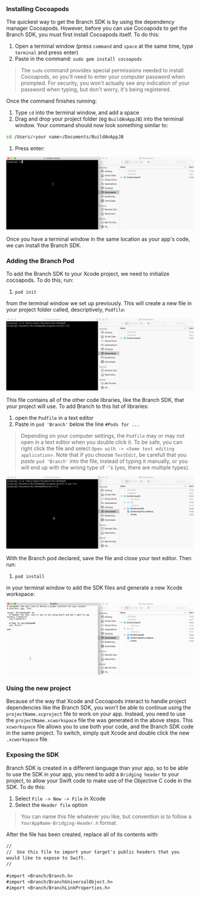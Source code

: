 ### Installing Cocoapods

The quickest way to get the Branch SDK is by using the dependency manager Cocoapods. However, before you can use Cocoapods to get the Branch SDK, you must first install Cocoapods itself. To do this:

1. Open a terminal window (press `command` and `space` at the same time, type `terminal` and press enter)
1. Paste in the command: `sudo gem install cocoapods`

> The `sudo` command provides special permissions needed to install Cocoapods, so you'll need to enter your computer password when prompted. For security, you won't actually see any indication of your password when typing, but don't worry, it's being registered.

Once the command finishes running:

1. Type `cd` into the terminal window, and add a space
1. Drag and drop your project folder (eg `BuildAnAppJB`) into the terminal window. Your command should now look something similar to:
```sh
cd /Users/<your name>/Documents/BuildAnAppJB
```
1. Press enter:

  ![image](/cd_gif.gif)

Once you have a terminal window in the same location as your app's code, we can install the Branch SDK.

### Adding the Branch Pod

To add the Branch SDK to your Xcode project, we need to initialize cocoapods. To do this, run:

 1. `pod init`

 from the terminal window we set up previously. This will create a new file in your project folder called, descriptively, `Podfile`:

  ![image](/pod_init.gif)

This file contains all of the other code libraries, like the Branch SDK, that your project will use. To add Branch to this list of libraries:

 1. open the `Podfile` in a text editor
 1. Paste in `pod 'Branch'` below the line `#Pods for ...`

> Depending on your computer settings, the `Podfile` may or may not open in a text editor when you double click it.
> To be safe, you can right click the file and select `Open with -> <Some text editing application>`.
> Note that if you choose `TextEdit`, be carefull that you *paste* `pod 'Branch'` into the file, instead of typing it manually, or you will end up with the wrong type of `'`'s (yes, there are multiple types).

  ![image](/pod_config.gif)


With the Branch pod declared, save the file and close your text editor. Then run:


1. `pod install`

in your terminal window to add the SDK files and generate a new Xcode workspace:

  ![image](/pod_install.gif)

### Using the new project

Because of the way that Xcode and Cocoapods interact to handle project dependencies like the Branch SDK, you won't be able to continue using the `projectName.xcproject` file to work on your app. Instead, you need to use the `projectName.xcworkspace` file the was generated in the above steps. This `xcworkspace` file allows you to use both your code, and the Branch SDK code in the same project. To switch, simply quit Xcode and double click the new `.xcworkspace` file.

### Exposing the SDK

Branch SDK is created in a different language than your app, so to be able to use the SDK in your app, you need to add a `Bridging header` to your project, to allow your Swift code to make use of the Objective C code in the SDK. To do this:

 1. Select `File -> New -> File` in Xcode
 1. Select the `Header file` option

> You can name this file whatever you like, but convention is to follow a `YourAppName-Bridging-Header.h` format.

 After the file has been created, replace all of its contents with:
```objc
//
//  Use this file to import your target's public headers that you would like to expose to Swift.
//

#import <Branch/Branch.h>
#import <Branch/BranchUniversalObject.h>
#import <Branch/BranchLinkProperties.h>
```
